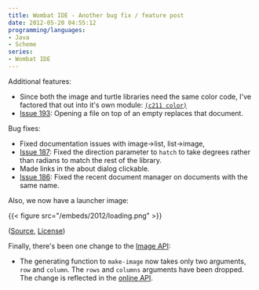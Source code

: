 ```yaml
---
title: Wombat IDE - Another bug fix / feature post
date: 2012-05-20 04:55:12
programming/languages:
- Java
- Scheme
series:
- Wombat IDE
---
```

Additional features:

* Since both the image and turtle libraries need the same color code, I've factored that out into it's own module: [`(c211 color)`](http://www.cs.indiana.edu/cgi-pub/c211/wombat/docs/c211-color.htm "C211 Color API")
* [Issue 193](https://code.google.com/p/wombat-ide/issues/detail?id=193 "Issue 193"): Opening a file on top of an empty  replaces that document.

Bug fixes:

* Fixed documentation issues with image->list, list->image,
* [Issue 187](https://code.google.com/p/wombat-ide/issues/detail?id=187 "Issue 187"): Fixed the direction parameter to `hatch` to take degrees rather than radians to match the rest of the library.
* Made links in the about dialog clickable.
* [Issue 186](https://code.google.com/p/wombat-ide/issues/detail?id=186 "Issue 186"): Fixed the recent document manager on documents with the same name.


<!--more-->

Also, we now have a launcher image:

{{< figure src="/embeds/2012/loading.png" >}}

(<a title="Wombat Image Source" href="http://www.nongnu.org/neurowombat/resources.html">Source</a>, <a title="Creative Commons Public License" href="https://creativecommons.org/licenses/by-sa/1.0/legalcode">License</a>)

Finally, there's been one change to the <a title="C211 Image API" href="http://www.cs.indiana.edu/cgi-pub/c211/wombat/docs/c211-image.htm">Image API</a>:

* The generating function to `make-image` now takes only two arguments, `row` and `column`. The `rows` and `columns` arguments have been dropped. The change is reflected in the [online API](http://www.cs.indiana.edu/cgi-pub/c211/wombat/docs/c211-image.htm "C211 Image API").
